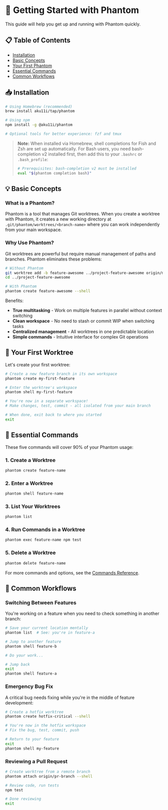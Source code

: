 # 🚀 Getting Started with Phantom

This guide will help you get up and running with Phantom quickly.

## 📋 Table of Contents

- [Installation](#-installation)
- [Basic Concepts](#-basic-concepts)
- [Your First Phantom](#-your-first-phantom)
- [Essential Commands](#-essential-commands)
- [Common Workflows](#-common-workflows)

## 📥 Installation

```bash
# Using Homebrew (recommended)
brew install aku11i/tap/phantom

# Using npm
npm install -g @aku11i/phantom

# Optional tools for better experience: fzf and tmux
```

> **Note:** When installed via Homebrew, shell completions for Fish and Zsh are set up automatically. For Bash users, you need bash-completion v2 installed first, then add this to your `.bashrc` or `.bash_profile`:
> ```bash
> # Prerequisites: bash-completion v2 must be installed
> eval "$(phantom completion bash)"
> ```

## 💡 Basic Concepts

### What is a Phantom?

Phantom is a tool that manages Git worktrees. When you create a worktree with Phantom, it creates a new working directory at `.git/phantom/worktrees/<branch-name>` where you can work independently from your main workspace.

### Why Use Phantom?

Git worktrees are powerful but require manual management of paths and branches. Phantom eliminates these problems:

```bash
# Without Phantom
git worktree add -b feature-awesome ../project-feature-awesome origin/main
cd ../project-feature-awesome

# With Phantom
phantom create feature-awesome --shell
```

Benefits:
- **True multitasking** - Work on multiple features in parallel without context switching
- **Clean workspace** - No need to stash or commit WIP when switching tasks
- **Centralized management** - All worktrees in one predictable location
- **Simple commands** - Intuitive interface for complex Git operations

## 👻 Your First Worktree

Let's create your first worktree:

```bash
# Create a new feature branch in its own workspace
phantom create my-first-feature

# Enter the worktree's workspace
phantom shell my-first-feature

# You're now in a separate workspace!
# Make changes, test, commit - all isolated from your main branch

# When done, exit back to where you started
exit
```

## 🎯 Essential Commands

These five commands will cover 90% of your Phantom usage:

### 1. Create a Worktree
```bash
phantom create feature-name
```

### 2. Enter a Worktree
```bash
phantom shell feature-name
```

### 3. List Your Worktrees
```bash
phantom list
```

### 4. Run Commands in a Worktree
```bash
phantom exec feature-name npm test
```

### 5. Delete a Worktree
```bash
phantom delete feature-name
```

For more commands and options, see the [Commands Reference](./commands.md).

## 🔄 Common Workflows

### Switching Between Features

You're working on a feature when you need to check something in another branch:

```bash
# Save your current location mentally
phantom list  # See: you're in feature-a

# Jump to another feature
phantom shell feature-b

# Do your work...

# Jump back
exit
phantom shell feature-a
```

### Emergency Bug Fix

A critical bug needs fixing while you're in the middle of feature development:

```bash
# Create a hotfix worktree
phantom create hotfix-critical --shell

# You're now in the hotfix workspace
# Fix the bug, test, commit, push

# Return to your feature
exit
phantom shell my-feature
```

### Reviewing a Pull Request

```bash
# Create worktree from a remote branch
phantom attach origin/pr-branch --shell

# Review code, run tests
npm test

# Done reviewing
exit
```

